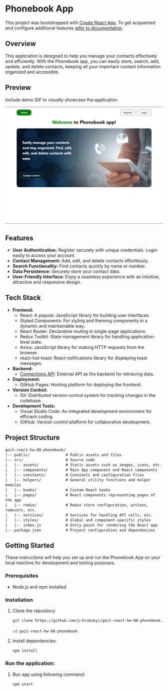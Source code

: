 # Phonebook App

This project was bootstrapped with
[Create React App](https://github.com/facebook/create-react-app). To get
acquainted and configure additional features
[refer to documentation](https://facebook.github.io/create-react-app/docs/getting-started).

## Overview

This application is designed to help you manage your contacts effectively and
efficiently. With the Phonebook app, you can easily store, search, add, update,
and delete contacts, keeping all your important contact information organized
and accessible.

## Preview

Include demo GIF to visually showcase the application.

![Preview](/public/preview.gif)

## Features

- **User Authentication:** Register securely with unique credentials. Login
  easily to access your account.
- **Contact Management:** Add, edit, and delete contacts effortlessly.
- **Search Functionality:** Find contacts quickly by name or number.
- **Data Persistence:** Securely store your contact data.
- **User-Friendly Interface:** Enjoy a seamless experience with an intuitive,
  attractive and responsive design.

## Tech Stack

- **Frontend:**
  - React: A popular JavaScript library for building user interfaces.
  - Styled Components: For styling and theming components in a dynamic and
    maintainable way.
  - React Router: Declarative routing in single-page applications.
  - Redux Toolkit: State management library for handling application-level
    state.
  - Axios: JavaScript library for making HTTP requests from the browser.
  - react-hot-toast: React notifications library for displaying toast messages.
- **Backend:**
  - [Connections API](https://connections-api.herokuapp.com/docs/): External API
    as the backend for retrieving data.
- **Deployment:**
  - GitHub Pages: Hosting platform for deploying the frontend.
- **Version Control:**
  - Git: Distributed version control system for tracking changes in the
    codebase.
- **Development Tools:**
  - Visual Studio Code: An integrated development environment for efficient
    coding.
  - GitHub: Version control platform for collaborative development.

## Project Structure

```plaintext
goit-react-hw-08-phonebook/
|-- public/                # Public assets and files
|-- src/                   # Source code
|   |-- assets/            # Static assets such as images, icons, etc.
|   |-- components/        # Main App component and React components
|   |-- constants/         # Constants and configuration files
|   |-- helpers/           # General utility functions and helper modules
|   |-- hooks/             # Custom React hooks
|   |-- pages/             # React components representing pages of the app
|   |-- redux/             # Redux store configuration, actions, reducers, etc.
|   |-- services/          # Services for handling API calls, etc.
|   |-- styles/            # Global and component-specific styles
|   |-- index.js           # Entry point for rendering the React app
|-- package.json           # Project configuration and dependencies
```

## Getting Started

These instructions will help you set up and run the Phonebook App on your local
machine for development and testing purposes.

### Prerequisites

- Node.js and npm installed

### Installation

1.  Clone the repository:

    ```bash
    git clone https://github.com/y-hrubskyi/goit-react-hw-08-phonebook.git

    cd goit-react-hw-08-phonebook
    ```

2.  Install dependencies:

    ```bash
    npm install
    ```

### Run the application:

1. Run app using following command:

   ```bash
   npm start
   ```
